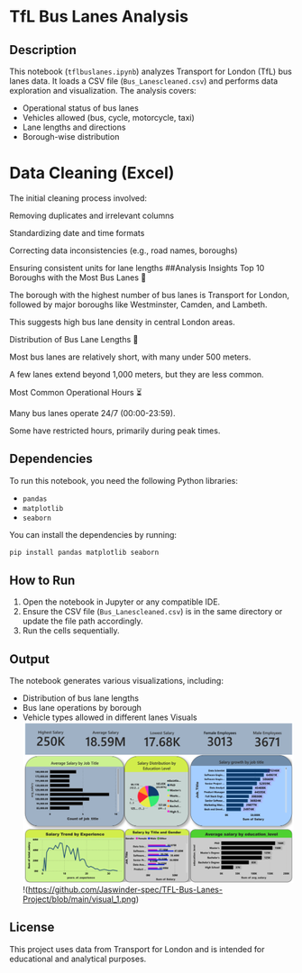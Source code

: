 # TfL Bus Lanes Analysis

## Description
This notebook (`tflbuslanes.ipynb`) analyzes Transport for London (TfL) bus lanes data. It loads a CSV file (`Bus_Lanescleaned.csv`) and performs data exploration and visualization. The analysis covers:
- Operational status of bus lanes
- Vehicles allowed (bus, cycle, motorcycle, taxi)
- Lane lengths and directions
- Borough-wise distribution
# Data Cleaning (Excel)

The initial cleaning process involved:

Removing duplicates and irrelevant columns

Standardizing date and time formats

Correcting data inconsistencies (e.g., road names, boroughs)

Ensuring consistent units for lane lengths
  ##Analysis Insights
Top 10 Boroughs with the Most Bus Lanes 🚏
  
The borough with the highest number of bus lanes is Transport for London, followed by major boroughs like Westminster, Camden, and Lambeth.


This suggests high bus lane density in central London areas.

Distribution of Bus Lane Lengths 📏

Most bus lanes are relatively short, with many under 500 meters.

A few lanes extend beyond 1,000 meters, but they are less common.

Most Common Operational Hours ⏳

Many bus lanes operate 24/7 (00:00-23:59).

Some have restricted hours, primarily during peak times.

## Dependencies
To run this notebook, you need the following Python libraries:
- `pandas`
- `matplotlib`
- `seaborn`

You can install the dependencies by running:
```bash
pip install pandas matplotlib seaborn
```

## How to Run
1. Open the notebook in Jupyter or any compatible IDE.
2. Ensure the CSV file (`Bus_Lanescleaned.csv`) is in the same directory or update the file path accordingly.
3. Run the cells sequentially.

## Output
The notebook generates various visualizations, including:
- Distribution of bus lane lengths
- Bus lane operations by borough
- Vehicle types allowed in different lanes
  Visuals
  ![Salary Dashboard](https://raw.githubusercontent.com/Jaswinder-spec/salary_dataset/refs/heads/main/Screenshot%202025-03-20%20174756.png)
   !(https://github.com/Jaswinder-spec/TFL-Bus-Lanes-Project/blob/main/visual_1.png)

## License
This project uses data from Transport for London and is intended for educational and analytical purposes.



